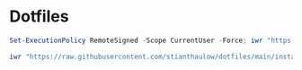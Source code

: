 # Dotfiles

```powershell
Set-ExecutionPolicy RemoteSigned -Scope CurrentUser -Force; iwr "https://stian.link/init" -Outfile bootstrap.ps1; ./bootstrap.ps1
```

```powershell
iwr "https://raw.githubusercontent.com/stianthaulow/dotfiles/main/install-winget.ps1" -Outfile install-winget.ps1
```